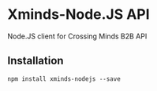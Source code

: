 # Xminds-Node.JS API

Node.JS client for Crossing Minds B2B API

## Installation

```shell
npm install xminds-nodejs --save
```

